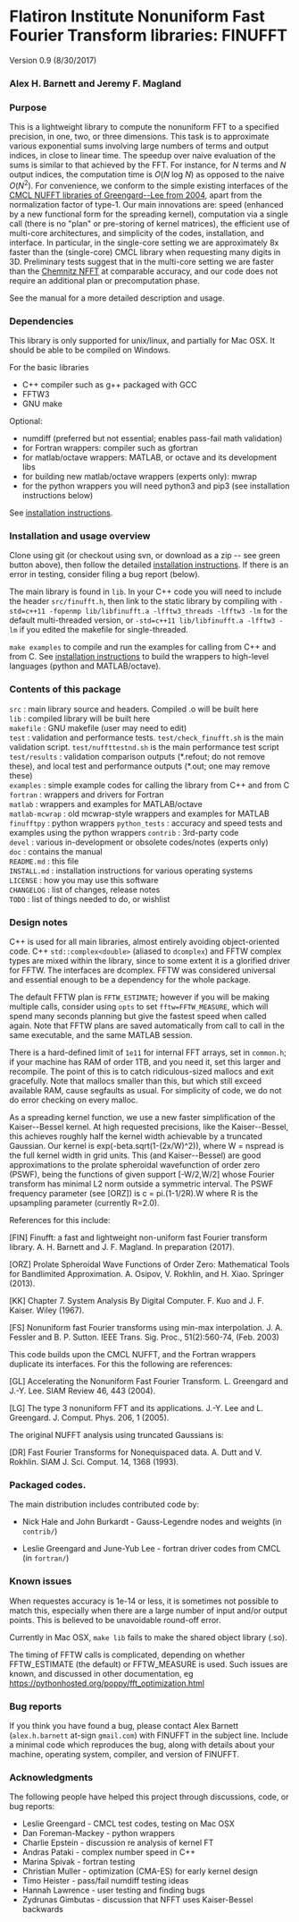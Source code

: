 # Flatiron Institute Nonuniform Fast Fourier Transform libraries: FINUFFT

Version 0.9  (8/30/2017)

### Alex H. Barnett and Jeremy F. Magland

### Purpose

This is a lightweight library to compute the nonuniform FFT to a specified precision, in one, two, or three dimensions.
This task is to approximate various exponential sums involving large numbers of terms and output indices, in close to linear time.
The speedup over naive evaluation of the sums is similar to that achieved by the FFT. For instance, for _N_ terms and _N_ output indices, the computation time is _O_(_N_ log _N_) as opposed to the naive _O_(_N_<sup>2</sup>).
For convenience, we conform to the simple existing interfaces of the
[CMCL NUFFT libraries of Greengard--Lee from 2004](http://www.cims.nyu.edu/cmcl/nufft/nufft.html), apart from the normalization factor of type-1.
Our main innovations are: speed (enhanced by a new functional form for the spreading kernel), computation via a single call (there is no "plan" or pre-storing of kernel matrices), the efficient use of multi-core architectures, and simplicity of the codes, installation, and interface.
In particular, in the single-core setting we are approximately 8x faster than the (single-core) CMCL library when requesting many digits in 3D.
Preliminary tests suggest that in the multi-core setting we are faster than the [Chemnitz NFFT](https://www-user.tu-chemnitz.de/~potts/nfft/) at comparable accuracy, and our code does not require an additional plan or precomputation phase.

See the manual for a more detailed description and usage.

### Dependencies

This library is only supported for unix/linux, and partially for Mac OSX.
It should be able to be compiled on Windows.

For the basic libraries

- C++ compiler such as g++ packaged with GCC
- FFTW3
- GNU make

Optional:

- numdiff (preferred but not essential; enables pass-fail math validation)
- for Fortran wrappers: compiler such as gfortran
- for matlab/octave wrappers: MATLAB, or octave and its development libs
- for building new matlab/octave wrappers (experts only): mwrap
- for the python wrappers you will need python3 and pip3 (see installation instructions below)

See [installation instructions](INSTALL.md).

### Installation and usage overview

Clone using git (or checkout using svn, or download as a zip -- see green button above), then follow the detailed [installation instructions](INSTALL.md).
If there is an error in testing, consider filing a bug report (below).

The main library is found in `lib`.
In your C++ code you will need to include the header `src/finufft.h`,
then link to the static library by compiling with `-std=c++11 -fopenmp lib/libfinufft.a -lfftw3_threads -lfftw3 -lm` for the default multi-threaded version, or
`-std=c++11 lib/libfinufft.a -lfftw3 -lm` if you edited the makefile for single-threaded.

`make examples` to compile and run the examples for calling from C++ and from C.
See [installation instructions](INSTALL.md) to build the wrappers to high-level languages (python and MATLAB/octave).


### Contents of this package

 `src` : main library source and headers. Compiled .o will be built here  
 `lib` : compiled library will be built here  
 `makefile` : GNU makefile (user may need to edit)  
 `test` : validation and performance tests. `test/check_finufft.sh` is the main validation script. `test/nuffttestnd.sh` is the main performance test script  
 `test/results` : validation comparison outputs (\*.refout; do not remove these), and local test and performance outputs (\*.out; one may remove these)  
 `examples` : simple example codes for calling the library from C++ and from C  
 `fortran` : wrappers and drivers for Fortran  
 `matlab` : wrappers and examples for MATLAB/octave  
 `matlab-mcwrap` : old mcwrap-style wrappers and examples for MATLAB
 `finufftpy` : python wrappers
 `python_tests` : accuracy and speed tests and examples using the python wrappers
 `contrib` : 3rd-party code  
 `devel` : various in-development or obsolete codes/notes (experts only)  
 `doc` : contains the manual  
 `README.md` : this file  
 `INSTALL.md` : installation instructions for various operating systems  
 `LICENSE` : how you may use this software  
 `CHANGELOG` : list of changes, release notes  
 `TODO` : list of things needed to do, or wishlist  

### Design notes

C++ is used for all main libraries, almost entirely avoiding object-oriented code. C++ `std::complex<double>` (aliased to `dcomplex`) and FFTW complex types are mixed within the library, since to some extent it is a glorified driver for FFTW. The interfaces are dcomplex. FFTW was considered universal and essential enough to be a dependency for the whole package.

The default FFTW plan is `FFTW_ESTIMATE`; however if you will be making multiple calls, consider using `opts` to set `fftw=FFTW_MEASURE`, which will spend many seconds planning but give the fastest speed when called again. Note that FFTW plans are saved automatically from call to call in the same executable, and the same MATLAB session.

There is a hard-defined limit of `1e11` for internal FFT arrays, set in `common.h`;
if your machine has RAM of order 1TB, and you need it, set this larger and recompile. The point of this is to catch ridiculous-sized mallocs and exit gracefully.
Note that mallocs smaller than this, but which still exceed available RAM, cause segfaults as usual. For simplicity of code, we do not do error checking on every malloc.

As a spreading kernel function, we use a new faster simplification of the Kaiser--Bessel kernel. At high requested precisions, like the Kaiser--Bessel, this achieves roughly half the kernel width achievable by a truncated Gaussian. Our kernel is exp(-beta.sqrt(1-(2x/W)^2)), where W = nspread is the full kernel width in grid units. This (and Kaiser--Bessel) are good approximations to the prolate spheroidal wavefunction of order zero (PSWF), being the functions of given support [-W/2,W/2] whose Fourier transform has minimal L2 norm outside a symmetric interval. The PSWF frequency parameter (see [ORZ]) is c = pi.(1-1/2R).W where R is the upsampling parameter (currently R=2.0).

References for this include:

[FIN] Finufft: a fast and lightweight non-uniform fast Fourier transform library. A. H. Barnett and J. F. Magland. In preparation (2017).

[ORZ] Prolate Spheroidal Wave Functions of Order Zero: Mathematical Tools for Bandlimited Approximation.  A. Osipov, V. Rokhlin, and H. Xiao. Springer (2013).

[KK] Chapter 7. System Analysis By Digital Computer. F. Kuo and J. F. Kaiser. Wiley (1967).

[FS] Nonuniform fast Fourier transforms using min-max interpolation.
J. A. Fessler and B. P. Sutton. IEEE Trans. Sig. Proc., 51(2):560-74, (Feb. 2003)

This code builds upon the CMCL NUFFT, and the Fortran wrappers duplicate its interfaces. For this the following are references:

[GL] Accelerating the Nonuniform Fast Fourier Transform. L. Greengard and J.-Y. Lee. SIAM Review 46, 443 (2004).

[LG] The type 3 nonuniform FFT and its applications. J.-Y. Lee and L. Greengard. J. Comput. Phys. 206, 1 (2005).

The original NUFFT analysis using truncated Gaussians is:

[DR] Fast Fourier Transforms for Nonequispaced data. A. Dutt and V. Rokhlin. SIAM J. Sci. Comput. 14, 1368 (1993).


### Packaged codes.

The main distribution includes contributed code by:

- Nick Hale and John Burkardt - Gauss-Legendre nodes and weights (in `contrib/`)

- Leslie Greengard and June-Yub Lee - fortran driver codes from CMCL (in `fortran/`)

### Known issues

When requestes accuracy is 1e-14 or less, it is sometimes not possible to match
this, especially when there are a large number of input and/or output points.
This is believed to be unavoidable round-off error.

Currently in Mac OSX, `make lib` fails to make the shared object library (.so).

The timing of FFTW calls is complicated, depending on
whether FFTW_ESTIMATE (the default) or FFTW_MEASURE is used.
Such issues are known, and discussed in other documentation, eg
https://pythonhosted.org/poppy/fft_optimization.html


### Bug reports

If you think you have found a bug, please contact Alex Barnett (`alex.h.barnett`
at-sign `gmail.com`) with FINUFFT in the subject line.
Include a minimal code which reproduces the bug, along with
details about your machine, operating system, compiler, and version of FINUFFT.

### Acknowledgments

The following people have helped this project through discussions, code, or bug reports:

- Leslie Greengard - CMCL test codes, testing on Mac OSX
- Dan Foreman-Mackey - python wrappers
- Charlie Epstein - discussion re analysis of kernel FT
- Andras Pataki - complex number speed in C++
- Marina Spivak - fortran testing
- Christian Muller - optimization (CMA-ES) for early kernel design
- Timo Heister - pass/fail numdiff testing ideas
- Hannah Lawrence - user testing and finding bugs
- Zydrunas Gimbutas - discussion that NFFT uses Kaiser-Bessel backwards
